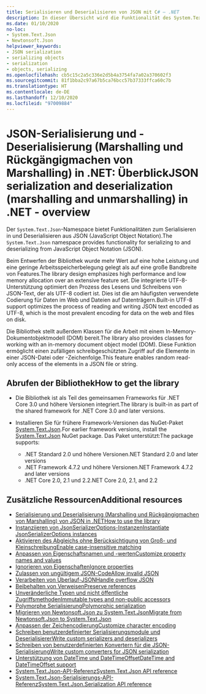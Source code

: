 ```yaml
---
title: Serialisieren und Deserialisieren von JSON mit C# – .NET
description: In dieser Übersicht wird die Funktionalität des System.Text.Json-Namespace zum Serialisieren in JSON und Deserialisieren aus JSON in .NET beschrieben.
ms.date: 01/10/2020
no-loc:
- System.Text.Json
- Newtonsoft.Json
helpviewer_keywords:
- JSON serialization
- serializing objects
- serialization
- objects, serializing
ms.openlocfilehash: cb5c15c2a5c336e2d5b4a3754fa7a02a370602f3
ms.sourcegitcommit: 81f1bba2c97a67b5ca76bcc57b37333ffca60c7b
ms.translationtype: HT
ms.contentlocale: de-DE
ms.lasthandoff: 12/10/2020
ms.locfileid: "97009884"
---
```

# <a name="json-serialization-and-deserialization-marshalling-and-unmarshalling-in-net---overview"></a><span data-ttu-id="5770a-103">JSON-Serialisierung und -Deserialisierung (Marshalling und Rückgängigmachen von Marshalling) in .NET: Überblick</span><span class="sxs-lookup"><span data-stu-id="5770a-103">JSON serialization and deserialization (marshalling and unmarshalling) in .NET - overview</span></span>

<span data-ttu-id="5770a-104">Der `System.Text.Json`-Namespace bietet Funktionalitäten zum Serialisieren in und Deserialisieren aus JSON (JavaScript Object Notation).</span><span class="sxs-lookup"><span data-stu-id="5770a-104">The `System.Text.Json` namespace provides functionality for serializing to and deserializing from JavaScript Object Notation (JSON).</span></span>

<span data-ttu-id="5770a-105">Beim Entwerfen der Bibliothek wurde mehr Wert auf eine hohe Leistung und eine geringe Arbeitsspeicherbelegung gelegt als auf eine große Bandbreite von Features.</span><span class="sxs-lookup"><span data-stu-id="5770a-105">The library design emphasizes high performance and low memory allocation over an extensive feature set.</span></span> <span data-ttu-id="5770a-106">Die integrierte UTF-8-Unterstützung optimiert den Prozess des Lesens und Schreibens von JSON-Text, der als UTF-8 codiert ist. Dies ist die am häufigsten verwendete Codierung für Daten im Web und Dateien auf Datenträgern.</span><span class="sxs-lookup"><span data-stu-id="5770a-106">Built-in UTF-8 support optimizes the process of reading and writing JSON text encoded as UTF-8, which is the most prevalent encoding for data on the web and files on disk.</span></span>

<span data-ttu-id="5770a-107">Die Bibliothek stellt außerdem Klassen für die Arbeit mit einem In-Memory-Dokumentobjektmodell (DOM) bereit.</span><span class="sxs-lookup"><span data-stu-id="5770a-107">The library also provides classes for working with an in-memory document object model (DOM).</span></span> <span data-ttu-id="5770a-108">Diese Funktion ermöglicht einen zufälligen schreibgeschützten Zugriff auf die Elemente in einer JSON-Datei oder -Zeichenfolge.</span><span class="sxs-lookup"><span data-stu-id="5770a-108">This feature enables random read-only access of the elements in a JSON file or string.</span></span>

## <a name="how-to-get-the-library"></a><span data-ttu-id="5770a-109">Abrufen der Bibliothek</span><span class="sxs-lookup"><span data-stu-id="5770a-109">How to get the library</span></span>

* <span data-ttu-id="5770a-110">Die Bibliothek ist als Teil des gemeinsamen Frameworks für .NET Core 3.0 und höhere Versionen integriert.</span><span class="sxs-lookup"><span data-stu-id="5770a-110">The library is built-in as part of the shared framework for .NET Core 3.0 and later versions.</span></span>
* <span data-ttu-id="5770a-111">Installieren Sie für frühere Framework-Versionen das NuGet-Paket [System.Text.Json](https://www.nuget.org/packages/System.Text.Json).</span><span class="sxs-lookup"><span data-stu-id="5770a-111">For earlier framework versions, install the [System.Text.Json](https://www.nuget.org/packages/System.Text.Json) NuGet package.</span></span> <span data-ttu-id="5770a-112">Das Paket unterstützt:</span><span class="sxs-lookup"><span data-stu-id="5770a-112">The package supports:</span></span>

  * <span data-ttu-id="5770a-113">.NET Standard 2.0 und höhere Versionen</span><span class="sxs-lookup"><span data-stu-id="5770a-113">.NET Standard 2.0 and later versions</span></span>
  * <span data-ttu-id="5770a-114">.NET Framework 4.7.2 und höhere Versionen</span><span class="sxs-lookup"><span data-stu-id="5770a-114">.NET Framework 4.7.2 and later versions</span></span>
  * <span data-ttu-id="5770a-115">.NET Core 2.0, 2.1 und 2.2</span><span class="sxs-lookup"><span data-stu-id="5770a-115">.NET Core 2.0, 2.1, and 2.2</span></span>

## <a name="additional-resources"></a><span data-ttu-id="5770a-116">Zusätzliche Ressourcen</span><span class="sxs-lookup"><span data-stu-id="5770a-116">Additional resources</span></span>

* [<span data-ttu-id="5770a-117">Serialisierung und Deserialisierung (Marshalling und Rückgängigmachen von Marshalling) von JSON in .NET</span><span class="sxs-lookup"><span data-stu-id="5770a-117">How to use the library</span></span>](system-text-json-how-to.md)
* [<span data-ttu-id="5770a-118">Instanziieren von JsonSerializerOptions-Instanzen</span><span class="sxs-lookup"><span data-stu-id="5770a-118">Instantiate JsonSerializerOptions instances</span></span>](system-text-json-configure-options.md)
* [<span data-ttu-id="5770a-119">Aktivieren des Abgleichs ohne Berücksichtigung von Groß- und Kleinschreibung</span><span class="sxs-lookup"><span data-stu-id="5770a-119">Enable case-insensitive matching</span></span>](system-text-json-character-casing.md)
* [<span data-ttu-id="5770a-120">Anpassen von Eigenschaftsnamen und -werten</span><span class="sxs-lookup"><span data-stu-id="5770a-120">Customize property names and values</span></span>](system-text-json-customize-properties.md)
* [<span data-ttu-id="5770a-121">Ignorieren von Eigenschaften</span><span class="sxs-lookup"><span data-stu-id="5770a-121">Ignore properties</span></span>](system-text-json-ignore-properties.md)
* [<span data-ttu-id="5770a-122">Zulassen von ungültigem JSON-Code</span><span class="sxs-lookup"><span data-stu-id="5770a-122">Allow invalid JSON</span></span>](system-text-json-invalid-json.md)
* [<span data-ttu-id="5770a-123">Verarbeiten von Überlauf-JSON</span><span class="sxs-lookup"><span data-stu-id="5770a-123">Handle overflow JSON</span></span>](system-text-json-handle-overflow.md)
* [<span data-ttu-id="5770a-124">Beibehalten von Verweisen</span><span class="sxs-lookup"><span data-stu-id="5770a-124">Preserve references</span></span>](system-text-json-preserve-references.md)
* [<span data-ttu-id="5770a-125">Unveränderliche Typen und nicht öffentliche Zugriffsmethoden</span><span class="sxs-lookup"><span data-stu-id="5770a-125">Immutable types and non-public accessors</span></span>](system-text-json-immutability.md)
* [<span data-ttu-id="5770a-126">Polymorphe Serialisierung</span><span class="sxs-lookup"><span data-stu-id="5770a-126">Polymorphic serialization</span></span>](system-text-json-polymorphism.md)
* [<span data-ttu-id="5770a-127">Migrieren von Newtonsoft.Json zu System.Text.Json</span><span class="sxs-lookup"><span data-stu-id="5770a-127">Migrate from Newtonsoft.Json to System.Text.Json</span></span>](system-text-json-migrate-from-newtonsoft-how-to.md)
* [<span data-ttu-id="5770a-128">Anpassen der Zeichencodierung</span><span class="sxs-lookup"><span data-stu-id="5770a-128">Customize character encoding</span></span>](system-text-json-character-encoding.md)
* [<span data-ttu-id="5770a-129">Schreiben benutzerdefinierter Serialisierungsmodule und Deserialisierer</span><span class="sxs-lookup"><span data-stu-id="5770a-129">Write custom serializers and deserializers</span></span>](write-custom-serializer-deserializer.md)
* [<span data-ttu-id="5770a-130">Schreiben von benutzerdefinierten Konvertern für die JSON-Serialisierung</span><span class="sxs-lookup"><span data-stu-id="5770a-130">Write custom converters for JSON serialization</span></span>](system-text-json-converters-how-to.md)
* [<span data-ttu-id="5770a-131">Unterstützung von DateTime und DateTimeOffset</span><span class="sxs-lookup"><span data-stu-id="5770a-131">DateTime and DateTimeOffset support</span></span>](../datetime/system-text-json-support.md)
* <span data-ttu-id="5770a-132">[System.Text.Json-API-Referenz](xref:System.Text.Json)</span><span class="sxs-lookup"><span data-stu-id="5770a-132">[System.Text.Json API reference](xref:System.Text.Json)</span></span>
* <span data-ttu-id="5770a-133">[System.Text.Json-Serialisierungs-API-Referenz](xref:System.Text.Json.Serialization)</span><span class="sxs-lookup"><span data-stu-id="5770a-133">[System.Text.Json.Serialization API reference](xref:System.Text.Json.Serialization)</span></span>
